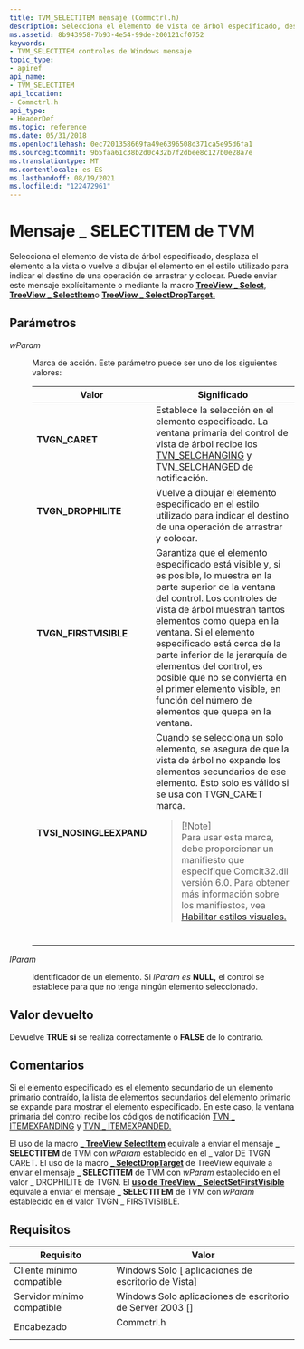 ```yaml
---
title: TVM_SELECTITEM mensaje (Commctrl.h)
description: Selecciona el elemento de vista de árbol especificado, desplaza el elemento a la vista o vuelve a dibujar el elemento en el estilo utilizado para indicar el destino de una operación de arrastrar y colocar.
ms.assetid: 8b943958-7b93-4e54-99de-200121cf0752
keywords:
- TVM_SELECTITEM controles de Windows mensaje
topic_type:
- apiref
api_name:
- TVM_SELECTITEM
api_location:
- Commctrl.h
api_type:
- HeaderDef
ms.topic: reference
ms.date: 05/31/2018
ms.openlocfilehash: 0ec7201358669fa49e6396508d371ca5e95d6fa1
ms.sourcegitcommit: 9b5faa61c38b2d0c432b7f2dbee8c127b0e28a7e
ms.translationtype: MT
ms.contentlocale: es-ES
ms.lasthandoff: 08/19/2021
ms.locfileid: "122472961"
---
```

# <a name="tvm_selectitem-message"></a>Mensaje \_ SELECTITEM de TVM

Selecciona el elemento de vista de árbol especificado, desplaza el elemento a la vista o vuelve a dibujar el elemento en el estilo utilizado para indicar el destino de una operación de arrastrar y colocar. Puede enviar este mensaje explícitamente o mediante la macro [**TreeView \_ Select**](/windows/desktop/api/Commctrl/nf-commctrl-treeview_select), [**TreeView \_ SelectItem**](/windows/desktop/api/Commctrl/nf-commctrl-treeview_selectitem)o [**TreeView \_ SelectDropTarget.**](/windows/desktop/api/Commctrl/nf-commctrl-treeview_selectdroptarget)

## <a name="parameters"></a>Parámetros

<dl> <dt>

*wParam* 
</dt> <dd>

Marca de acción. Este parámetro puede ser uno de los siguientes valores:




| Valor | Significado | 
|-------|---------|
| <span id="TVGN_CARET"></span><span id="tvgn_caret"></span><dl><dt><strong>TVGN_CARET</strong></dt></dl> | Establece la selección en el elemento especificado. La ventana primaria del control de vista de árbol recibe los <a href="tvn-selchanging.md">TVN_SELCHANGING</a> y <a href="tvn-selchanged.md">TVN_SELCHANGED</a> de notificación. <br /> | 
| <span id="TVGN_DROPHILITE"></span><span id="tvgn_drophilite"></span><dl><dt><strong>TVGN_DROPHILITE</strong></dt></dl> | Vuelve a dibujar el elemento especificado en el estilo utilizado para indicar el destino de una operación de arrastrar y colocar.<br /> | 
| <span id="TVGN_FIRSTVISIBLE"></span><span id="tvgn_firstvisible"></span><dl><dt><strong>TVGN_FIRSTVISIBLE</strong></dt></dl> | Garantiza que el elemento especificado está visible y, si es posible, lo muestra en la parte superior de la ventana del control. Los controles de vista de árbol muestran tantos elementos como quepa en la ventana. Si el elemento especificado está cerca de la parte inferior de la jerarquía de elementos del control, es posible que no se convierta en el primer elemento visible, en función del número de elementos que quepa en la ventana.<br /> | 
| <span id="TVSI_NOSINGLEEXPAND"></span><span id="tvsi_nosingleexpand"></span><dl><dt><strong>TVSI_NOSINGLEEXPAND</strong></dt></dl> | Cuando se selecciona un solo elemento, se asegura de que la vista de árbol no expande los elementos secundarios de ese elemento. Esto solo es válido si se usa con TVGN_CARET marca. <br /><blockquote>[!Note]<br />Para usar esta marca, debe proporcionar un manifiesto que especifique Comclt32.dll versión 6.0. Para obtener más información sobre los manifiestos, vea <a href="cookbook-overview.md">Habilitar estilos visuales.</a></blockquote><br /> | 




 

</dd> <dt>

*lParam* 
</dt> <dd>

Identificador de un elemento. Si *lParam es* **NULL,** el control se establece para que no tenga ningún elemento seleccionado.

</dd> </dl>

## <a name="return-value"></a>Valor devuelto

Devuelve **TRUE si** se realiza correctamente o **FALSE** de lo contrario.

## <a name="remarks"></a>Comentarios

Si el elemento especificado es el elemento secundario de un elemento primario contraído, la lista de elementos secundarios del elemento primario se expande para mostrar el elemento especificado. En este caso, la ventana primaria del control recibe los códigos de notificación [TVN \_ ITEMEXPANDING](tvn-itemexpanding.md) y [TVN \_ ITEMEXPANDED.](tvn-itemexpanded.md)

El uso de la macro [**\_ TreeView SelectItem**](/windows/desktop/api/Commctrl/nf-commctrl-treeview_selectitem) equivale a enviar el mensaje **\_ SELECTITEM** de TVM con *wParam* establecido en el \_ valor DE TVGN CARET. El uso de la macro [**\_ SelectDropTarget**](/windows/desktop/api/Commctrl/nf-commctrl-treeview_selectdroptarget) de TreeView equivale a enviar el mensaje **\_ SELECTITEM** de TVM con *wParam* establecido en el valor \_ DROPHILITE de TVGN. El [**uso de TreeView \_ SelectSetFirstVisible**](/windows/desktop/api/Commctrl/nf-commctrl-treeview_selectsetfirstvisible) equivale a enviar el mensaje **\_ SELECTITEM** de TVM con *wParam* establecido en el valor TVGN \_ FIRSTVISIBLE.

## <a name="requirements"></a>Requisitos



| Requisito | Valor |
|-------------------------------------|---------------------------------------------------------------------------------------|
| Cliente mínimo compatible<br/> | Windows Solo \[ aplicaciones de escritorio de Vista\]<br/>                                        |
| Servidor mínimo compatible<br/> | Windows Solo aplicaciones de escritorio de Server 2003 \[\]<br/>                                  |
| Encabezado<br/>                   | <dl> <dt>Commctrl.h</dt> </dl> |



 

 





